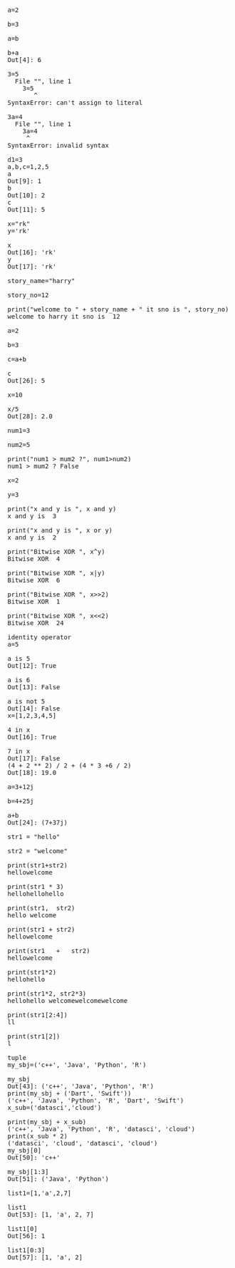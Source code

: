 <pre>
a=2

b=3

a=b

b+a
Out[4]: 6

3=5
  File "<ipython-input-5-6a7ff31f369c>", line 1
    3=5
       ^
SyntaxError: can't assign to literal

3a=4
  File "<ipython-input-6-275b7d6d7641>", line 1
    3a=4
     ^
SyntaxError: invalid syntax

d1=3
a,b,c=1,2,5
a
Out[9]: 1
b
Out[10]: 2
c
Out[11]: 5

x="rk"
y='rk'

x
Out[16]: 'rk'
y
Out[17]: 'rk'

story_name="harry"

story_no=12

print("welcome to " + story_name + " it sno is ", story_no)
welcome to harry it sno is  12

a=2

b=3

c=a+b

c
Out[26]: 5

x=10

x/5
Out[28]: 2.0

num1=3

num2=5

print("num1 > mum2 ?", num1>num2)
num1 > mum2 ? False

x=2

y=3

print("x and y is ", x and y)
x and y is  3

print("x and y is ", x or y)
x and y is  2

print("Bitwise XOR ", x^y)
Bitwise XOR  4

print("Bitwise XOR ", x|y)
Bitwise XOR  6

print("Bitwise XOR ", x>>2)
Bitwise XOR  1

print("Bitwise XOR ", x<<2)
Bitwise XOR  24

identity operator
a=5

a is 5
Out[12]: True

a is 6
Out[13]: False

a is not 5
Out[14]: False
x=[1,2,3,4,5]

4 in x
Out[16]: True

7 in x
Out[17]: False
(4 + 2 ** 2) / 2 + (4 * 3 +6 / 2)
Out[18]: 19.0

a=3+12j

b=4+25j

a+b
Out[24]: (7+37j)

str1 = "hello"

str2 = "welcome"

print(str1+str2)
hellowelcome

print(str1 * 3)
hellohellohello

print(str1,  str2)
hello welcome

print(str1 + str2)
hellowelcome

print(str1   +   str2)
hellowelcome

print(str1*2)
hellohello

print(str1*2, str2*3)
hellohello welcomewelcomewelcome

print(str1[2:4])
ll

print(str1[2])
l

tuple
my_sbj=('c++', 'Java', 'Python', 'R')

my_sbj
Out[43]: ('c++', 'Java', 'Python', 'R')
print(my_sbj + ('Dart', 'Swift'))
('c++', 'Java', 'Python', 'R', 'Dart', 'Swift')
x_sub=('datasci','cloud')

print(my_sbj + x_sub)
('c++', 'Java', 'Python', 'R', 'datasci', 'cloud')
print(x_sub * 2)
('datasci', 'cloud', 'datasci', 'cloud')
my_sbj[0]
Out[50]: 'c++'

my_sbj[1:3]
Out[51]: ('Java', 'Python')

list1=[1,'a',2,7]

list1
Out[53]: [1, 'a', 2, 7]

list1[0]
Out[56]: 1

list1[0:3]
Out[57]: [1, 'a', 2]
</pre>
